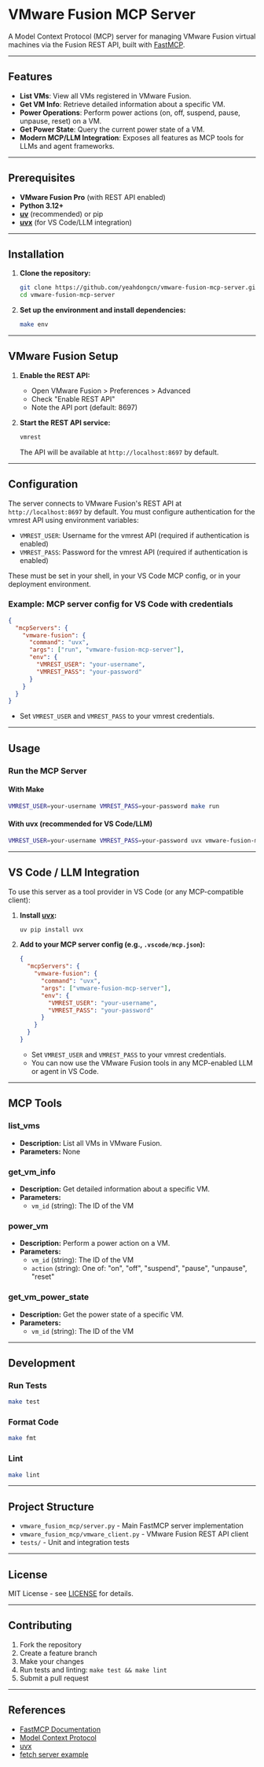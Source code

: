 # VMware Fusion MCP Server

A Model Context Protocol (MCP) server for managing VMware Fusion virtual machines via the Fusion REST API, built with [FastMCP](https://github.com/jlowin/fastmcp).

---

## Features

- **List VMs**: View all VMs registered in VMware Fusion.
- **Get VM Info**: Retrieve detailed information about a specific VM.
- **Power Operations**: Perform power actions (on, off, suspend, pause, unpause, reset) on a VM.
- **Get Power State**: Query the current power state of a VM.
- **Modern MCP/LLM Integration**: Exposes all features as MCP tools for LLMs and agent frameworks.

---

## Prerequisites

- **VMware Fusion Pro** (with REST API enabled)
- **Python 3.12+**
- **[uv](https://github.com/astral-sh/uv)** (recommended) or pip
- **[uvx](https://github.com/modelcontextprotocol/uvx)** (for VS Code/LLM integration)

---

## Installation

1. **Clone the repository:**
   ```bash
   git clone https://github.com/yeahdongcn/vmware-fusion-mcp-server.git
   cd vmware-fusion-mcp-server
   ```

2. **Set up the environment and install dependencies:**
   ```bash
   make env
   ```

---

## VMware Fusion Setup

1. **Enable the REST API:**
   - Open VMware Fusion > Preferences > Advanced
   - Check "Enable REST API"
   - Note the API port (default: 8697)

2. **Start the REST API service:**
   ```bash
   vmrest
   ```
   The API will be available at `http://localhost:8697` by default.

---

## Configuration

The server connects to VMware Fusion's REST API at `http://localhost:8697` by default. You must configure authentication for the vmrest API using environment variables:

- `VMREST_USER`: Username for the vmrest API (required if authentication is enabled)
- `VMREST_PASS`: Password for the vmrest API (required if authentication is enabled)

These must be set in your shell, in your VS Code MCP config, or in your deployment environment.

### Example: MCP server config for VS Code with credentials

```json
{
  "mcpServers": {
    "vmware-fusion": {
      "command": "uvx",
      "args": ["run", "vmware-fusion-mcp-server"],
      "env": {
        "VMREST_USER": "your-username",
        "VMREST_PASS": "your-password"
      }
    }
  }
}
```

- Set `VMREST_USER` and `VMREST_PASS` to your vmrest credentials.

---

## Usage

### Run the MCP Server

#### With Make

```bash
VMREST_USER=your-username VMREST_PASS=your-password make run
```

#### With uvx (recommended for VS Code/LLM)

```bash
VMREST_USER=your-username VMREST_PASS=your-password uvx vmware-fusion-mcp-server
```

---

## VS Code / LLM Integration

To use this server as a tool provider in VS Code (or any MCP-compatible client):

1. **Install [uvx](https://github.com/modelcontextprotocol/uvx):**
   ```bash
   uv pip install uvx
   ```

2. **Add to your MCP server config (e.g., `.vscode/mcp.json`):**
   ```json
   {
     "mcpServers": {
       "vmware-fusion": {
         "command": "uvx",
         "args": ["vmware-fusion-mcp-server"],
         "env": {
           "VMREST_USER": "your-username",
           "VMREST_PASS": "your-password"
         }
       }
     }
   }
   ```
   - Set `VMREST_USER` and `VMREST_PASS` to your vmrest credentials.
   - You can now use the VMware Fusion tools in any MCP-enabled LLM or agent in VS Code.

---

## MCP Tools

### list_vms

- **Description:** List all VMs in VMware Fusion.
- **Parameters:** None

### get_vm_info

- **Description:** Get detailed information about a specific VM.
- **Parameters:**
  - `vm_id` (string): The ID of the VM

### power_vm

- **Description:** Perform a power action on a VM.
- **Parameters:**
  - `vm_id` (string): The ID of the VM
  - `action` (string): One of: "on", "off", "suspend", "pause", "unpause", "reset"

### get_vm_power_state

- **Description:** Get the power state of a specific VM.
- **Parameters:**
  - `vm_id` (string): The ID of the VM

---

## Development

### Run Tests

```bash
make test
```

### Format Code

```bash
make fmt
```

### Lint

```bash
make lint
```

---

## Project Structure

- `vmware_fusion_mcp/server.py` - Main FastMCP server implementation
- `vmware_fusion_mcp/vmware_client.py` - VMware Fusion REST API client
- `tests/` - Unit and integration tests

---

## License

MIT License - see [LICENSE](LICENSE) for details.

---

## Contributing

1. Fork the repository
2. Create a feature branch
3. Make your changes
4. Run tests and linting: `make test && make lint`
5. Submit a pull request

---

## References

- [FastMCP Documentation](https://gofastmcp.com/)
- [Model Context Protocol](https://modelcontextprotocol.io/)
- [uvx](https://github.com/modelcontextprotocol/uvx)
- [fetch server example](https://github.com/modelcontextprotocol/servers/tree/main/src/fetch)